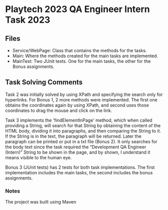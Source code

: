 # Playtech 2023 QA Engineer Intern Task 2023
## Files

- Service/WebPage: Class that contains the methods for the tasks.
- Main: Where the methods created for the main tasks are implemented.
- MainTest: Two JUnit tests. One for the main tasks, the other for the Bonus assignments.

## Task Solving Comments

Task 2 was initially solved by using XPath and specifying the search only for hyperlinks. For Bonus 1, 2 more
methods were implemented. The first one obtains the coordinates again by using XPath, and second uses those coordinates to drag the mouse and click on the link.

Task 3 implements the 'findElementInPage' method, which when called providing a String, will search for that String by obtaining the content of the HTML body, dividing it into paragraphs, and then comparing the String to it. If the String is in the text, the paragraph will be returned. Later the paragraph can be printed or put in a txt file (Bonus 2). 
It only searches for the body text since the task required the “Development QA Engineer (Intern)” String to be shown in the page, and by shown, I understand it means visible to the human eye.

Bonus 3 (JUnit tests) has 2 tests for both task implementations. The first implementation includes the main tasks, the second includes
the bonus assignments.


### Notes

The project was built using Maven
